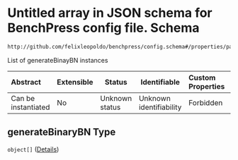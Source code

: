 # Untitled array in JSON schema for BenchPress config file. Schema

```txt
http://github.com/felixleopoldo/benchpress/config.schema#/properties/parameters_sampling_algorithms/properties/generateBinaryBN
```

List of generateBinayBN instances


| Abstract            | Extensible | Status         | Identifiable            | Custom Properties | Additional Properties | Access Restrictions | Defined In                                                               |
| :------------------ | ---------- | -------------- | ----------------------- | :---------------- | --------------------- | ------------------- | ------------------------------------------------------------------------ |
| Can be instantiated | No         | Unknown status | Unknown identifiability | Forbidden         | Allowed               | none                | [config.schema.json\*](../out/config.schema.json "open original schema") |

## generateBinaryBN Type

`object[]` ([Details](config-definitions-generatebinarybn.md))
